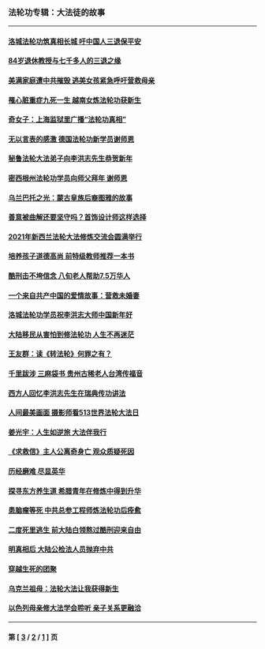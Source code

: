 ### 法轮功专辑：大法徒的故事
---
#### [洛城法轮功筑真相长城 吁中国人三退保平安](../../pages/nf1147481/n13892471.md?01270430) 
#### [84岁退休教授与七千多人的三退之缘](../../pages/nf1147481/n13796650.md?01270430) 
#### [美满家庭遭中共摧毁 逃美女孩紧急呼吁营救母亲](../../pages/nf1147481/n13792859.md?01270430) 
#### [罹心脏重症九死一生 越南女炼法轮功获新生](../../pages/nf1147481/n13732766.md?01270430) 
#### [奇女子：上海监狱里广播“法轮功真相”](../../pages/nf1147481/n13726443.md?01270430) 
#### [无以言表的感激 德国法轮功新学员谢师恩](../../pages/nf1147481/n13543790.md?01270430) 
#### [秘鲁法轮大法弟子向李洪志先生恭贺新年](../../pages/nf1147481/n13540182.md?01270430) 
#### [密西根州法轮功学员向师父拜年 谢师恩](../../pages/nf1147481/n13538183.md?01270430) 
#### [乌兰巴托之光：蒙古皇族后裔图雅的故事](../../pages/nf1147481/n13155759.md?01270430) 
#### [善意被曲解还要坚守吗？首饰设计师这样选择](../../pages/nf1147481/n13077575.md?01270430) 
#### [2021年新西兰法轮大法修炼交流会圆满举行](../../pages/nf1147481/n13033149.md?01270430) 
#### [培养孩子道德高尚 前特级教师推荐一本书](../../pages/nf1147481/n12938640.md?01270430) 
#### [酷刑击不垮信念 八旬老人帮助7.5万华人](../../pages/nf1147481/n12880712.md?01270430) 
#### [一个来自共产中国的爱情故事：营救未婚妻](../../pages/nf1147481/n12778386.md?01270430) 
#### [洛城法轮功学员祝李洪志大师中国新年好](../../pages/nf1147481/n12724685.md?01270430) 
#### [大陆移民从害怕到修法轮功 人生不再迷茫](../../pages/nf1147481/n12414325.md?01270430) 
#### [王友群：读《转法轮》何罪之有？](../../pages/nf1147481/n12408647.md?01270430) 
#### [千里跋涉 三麻袋书 贵州古稀老人台湾传福音](../../pages/nf1147481/n12198750.md?01270430) 
#### [西方人回忆李洪志先生在瑞典传功讲法](../../pages/nf1147481/n12099607.md?01270430) 
#### [人间最美画面 摄影师看513世界法轮大法日](../../pages/nf1147481/n12094118.md?01270430) 
#### [姜光宇：人生如逆旅 大法伴我行](../../pages/nf1147481/n12088664.md?01270430) 
#### [《求救信》主人公离奇身亡 观众质疑死因](../../pages/nf1147481/n11845215.md?01270430) 
#### [历经磨难 尽显英华](../../pages/nf1147481/n11723297.md?01270430) 
#### [探寻东方养生道 希腊青年在修炼中得到升华](../../pages/nf1147481/n11494502.md?01270430) 
#### [患脑瘤等死 中共总参工程师炼法轮功后痊愈](../../pages/nf1147481/n11466682.md?01270430) 
#### [二度死里逃生 前大陆白领熬过酷刑迎来自由](../../pages/nf1147481/n11368594.md?01270430) 
#### [明真相后 大陆公检法人员抛弃中共](../../pages/nf1147481/n11358618.md?01270430) 
#### [穿越生死的团聚](../../pages/nf1147481/n11258922.md?01270430) 
#### [乌克兰祖母：法轮大法让我获得新生](../../pages/nf1147481/n11269457.md?01270430) 
#### [以色列母亲修大法学会聆听 亲子关系更融洽](../../pages/nf1147481/n11268195.md?01270430) 

---
#### 第 [ [3](./3.md?01270430) / [2](./2.md?01270430) / [1](./1.md?01270430) ] 页
